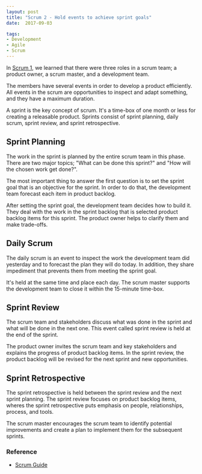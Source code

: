 ```yaml
---
layout: post
title: "Scrum 2 - Hold events to achieve sprint goals"
date:  2017-09-03

tags:
- Development
- Agile
- Scrum
---
```


In [Scrum 1]({{site.github.url}}/2017/06/23/team.html), we learned that there were three roles in a scrum team; a product owner, a scrum master, and a development team.

The members have several events in order to develop a product efficiently. All events in the scrum are opportunities to inspect and adapt something, and they have a maximum duration.

A sprint is the key concept of scrum. It's a time-box of one month or less for creating a releasable product. Sprints consist of sprint planning, daily scrum, sprint review, and sprint retrospective.

## Sprint Planning

The work in the sprint is planned by the entire scrum team in this phase. There are two major topics; "What can be done this sprint?" and "How will the chosen work get done?".

The most important thing to answer the first question is to set the sprint goal that is an objective for the sprint. In order to do that, the development team forecast each item in product backlog.

After setting the sprint goal, the development team decides how to build it. They deal with the work in the sprint backlog that is selected product backlog items for this sprint. The product owner helps to clarify them and make trade-offs.

## Daily Scrum

The daily scrum is an event to inspect the work the development team did yesterday and to forecast the plan they will do today. In addition, they share impediment that prevents them from meeting the sprint goal.

It's held at the same time and place each day. The scrum master supports the development team to close it within the 15-minute time-box.

## Sprint Review

The scrum team and stakeholders discuss what was done in the sprint and what will be done in the next one. This event called sprint review is held at the end of the sprint.

The product owner invites the scrum team and key stakeholders and explains the progress of product backlog items. In the sprint review, the product backlog will be revised for the next sprint and new opportunities.

## Sprint Retrospective

The sprint retrospective is held between the sprint review and the next sprint planning. The sprint review focuses on product backlog items, wheres the sprint retrospective puts emphasis on people, relationships, process, and tools.

The scrum master encourages the scrum team to identify potential improvements and create a plan to implement them for the subsequent sprints.

### Reference

<div class="list">
   <ul>
    <li><a href="http://www.scrumguides.org/scrum-guide.html">Scrum Guide</a></li>
  </ul>
</div>
